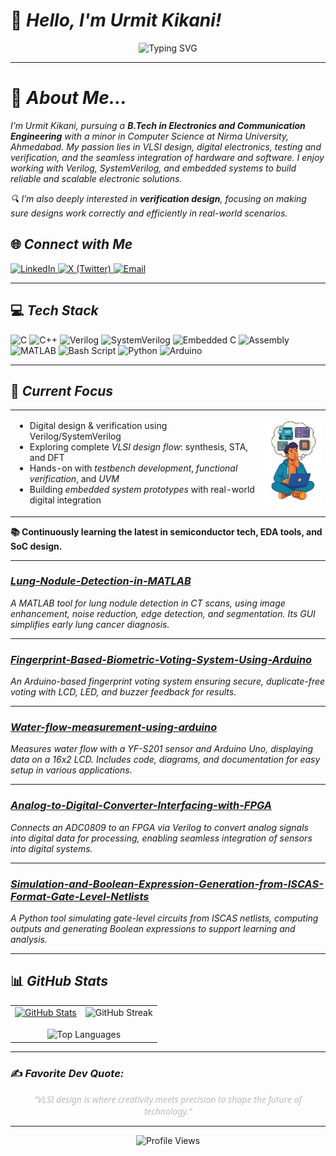 
# 👋 *Hello, I'm Urmit Kikani!*

<div align="center">  
  <img src="https://readme-typing-svg.herokuapp.com?font=Montserrat&pause=1000&color=333333&center=true&vCenter=true&width=435&lines=Aspiring+Technologist;VLSI+Design+Enthusiast;Digital+Electronics+Explorer;Continuous+Learner+%26+Innovator" alt="Typing SVG" /> 
</div>  

---

# 💫 *About Me...*

*I’m Urmit Kikani, pursuing a **B.Tech in Electronics and Communication Engineering** with a minor in Computer Science at Nirma University, Ahmedabad.*
*My passion lies in VLSI design, digital electronics, testing and verification, and the seamless integration of hardware and software. I enjoy working with Verilog, SystemVerilog, and embedded systems to build reliable and scalable electronic solutions.*

*🔍 I’m also deeply interested in **verification design**, focusing on making sure designs work correctly and efficiently in real-world scenarios.*

## 🌐 *Connect with Me*

<a href="https://linkedin.com/in/urmit-kikani">
  <img src="https://img.shields.io/badge/LinkedIn-Urmit%20Kikani-0A66C2?style=plastic&logo=linkedin&logoColor=white" alt="LinkedIn"/>
</a>  
<a href="https://x.com/imurmitkikani11">
  <img src="https://img.shields.io/badge/X-@imurmitkikani11-000000?style=plastic&logo=X&logoColor=white" alt="X (Twitter)"/>
</a>  
<a href="mailto:Urmitkikani1184@gmail.com">
  <img src="https://img.shields.io/badge/Email-Urmitkikani1184@gmail.com-D14836?style=plastic&logo=gmail&logoColor=white" alt="Email"/>
</a>  

---

## 💻 *Tech Stack*

<img src="https://img.shields.io/badge/C-00599C?style=plastic&logo=c&logoColor=white" alt="C"/> <img src="https://img.shields.io/badge/C++-00599C?style=plastic&logo=c%2B%2B&logoColor=white" alt="C++"/> <img src="https://img.shields.io/badge/Verilog-00A2FF?style=plastic&logoColor=white" alt="Verilog"/> <img src="https://img.shields.io/badge/SystemVerilog-FF6F00?style=plastic&logoColor=white" alt="SystemVerilog"/> <img src="https://img.shields.io/badge/Embedded_C-0077B5?style=plastic&logo=c&logoColor=white" alt="Embedded C"/> <img src="https://img.shields.io/badge/Assembly-45B8D8?style=plastic&logoColor=white" alt="Assembly"/> <img src="https://img.shields.io/badge/MATLAB-FF4500?style=plastic&logo=mathworks&logoColor=white" alt="MATLAB"/> <img src="https://img.shields.io/badge/Bash_Script-121011?style=plastic&logo=gnu-bash&logoColor=white" alt="Bash Script"/> <img src="https://img.shields.io/badge/Python-3670A0?style=plastic&logo=python&logoColor=ffdd54" alt="Python"/> <img src="https://img.shields.io/badge/Arduino-00979D?style=plastic&logo=arduino&logoColor=white" alt="Arduino"/>

---

## 🎯 *Current Focus*

<table>
<tr>
<td>

- Digital design & verification using Verilog/SystemVerilog  
- Exploring complete *VLSI design flow*: synthesis, STA, and DFT  
- Hands-on with *testbench development*, *functional verification*, and *UVM*  
- Building *embedded system prototypes* with real-world digital integration  

</td>
<td>
<img src="https://raw.githubusercontent.com/Urmitkikani11/Urmitkikani11/main/focus_image.png" width="140"/>
</td
</tr>
</table>

**📚 Continuously learning the latest in semiconductor tech, EDA tools, and SoC design.**



---

### *[Lung-Nodule-Detection-in-MATLAB](https://github.com/Urmitkikani11/Lung-Nodule-Detection-in-MATLAB)*

*A MATLAB tool for lung nodule detection in CT scans, using image enhancement, noise reduction, edge detection, and segmentation. Its GUI simplifies early lung cancer diagnosis.*

---

### *[Fingerprint-Based-Biometric-Voting-System-Using-Arduino](https://github.com/Urmitkikani11/Fingerprint-Based-Biometric-Voting-System-Using-Arduino)*

*An Arduino-based fingerprint voting system ensuring secure, duplicate-free voting with LCD, LED, and buzzer feedback for results.*

---

### *[Water-flow-measurement-using-arduino](https://github.com/Urmitkikani11/Water-flow-measurement-using-arduino-)*

*Measures water flow with a YF-S201 sensor and Arduino Uno, displaying data on a 16x2 LCD. Includes code, diagrams, and documentation for easy setup in various applications.*

---

### *[Analog-to-Digital-Converter-Interfacing-with-FPGA](https://github.com/Urmitkikani11/Analog-to-Digital-Converter-Interfacing-with-FPGA)*

*Connects an ADC0809 to an FPGA via Verilog to convert analog signals into digital data for processing, enabling seamless integration of sensors into digital systems.*

---

### *[Simulation-and-Boolean-Expression-Generation-from-ISCAS-Format-Gate-Level-Netlists](https://github.com/Urmitkikani11/Simulation-and-Boolean-Expression-Generation-from-ISCAS-Format-Gate-Level-Netlists)*

*A Python tool simulating gate-level circuits from ISCAS netlists, computing outputs and generating Boolean expressions to support learning and analysis.*

---

## 📊 *GitHub Stats*

<table align="center">
  <tr>
    <td>
      <a href="https://github.com/Urmitkikani11">
        <img alt="GitHub Stats" 
          src="https://github-readme-stats.vercel.app/api?username=Urmitkikani11&show_icons=true&theme=default&hide_border=true&count_private=true&include_all_commits=true&card_width=400&hide=prs&show_lifetime=true" 
          width="400" />
      </a>
    </td>
    <td>
      <img src="https://github-readme-streak-stats.herokuapp.com/?user=Urmitkikani11&theme=default&hide_border=true" alt="GitHub Streak" width="400" />
    </td>
  </tr>
  <tr>
    <td colspan="2" align="center" style="padding-top: 15px;">
      <img src="https://github-readme-stats.vercel.app/api/top-langs/?username=Urmitkikani11&theme=default&hide_border=true&include_all_commits=true&count_private=true&layout=compact" alt="Top Languages" width="400" />
    </td>
  </tr>
</table>

---

### ✍️ *Favorite Dev Quote:*

<div align="center" style="font-style: italic; color: #bbbbbb; max-width: 600px; margin: auto; font-family: 'Segoe UI', Tahoma, Geneva, Verdana, sans-serif;">  
“VLSI design is where creativity meets precision to shape the future of technology.”
</div>  

---

<div align="center">  
  <img src="https://komarev.com/ghpvc/?username=urmitkikani11&color=yellow" alt="Profile Views"/>  
</div>  

